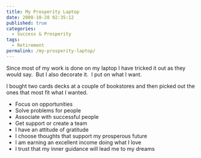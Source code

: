 ```yaml
---
title: My Prosperity Laptop
date: 2008-10-28 02:35:12
published: true
categories:
  - Success & Prosperity
tags:
  - Retirement
permalink: /my-prosperity-laptop/
---
```

Since most of my work is done on my laptop I have tricked it out as they would say.  But I also decorate it.  I put on what I want.

I bought two cards decks at a couple of bookstores and then picked out the ones that most fit what I wanted.

- Focus on opportunities
- Solve problems for people
- Associate with successful people
- Get support or create a team
- I have an attitude of gratitude
- I choose thoughts that support my prosperous future
- I am earning an excellent income doing what I love
- I trust that my inner guidance will lead me to my dreams